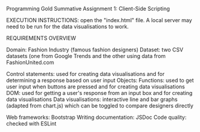 Programming Gold Summative Assignment 1: Client-Side Scripting

EXECUTION INSTRUCTIONS: open the "index.html" file. A local server may need to be run for the data visualisations to work.

REQUIREMENTS OVERVIEW

Domain: Fashion Industry (famous fashion designers)
Dataset: two CSV datasets (one from Google Trends and the other using data from FashionUnited.com

Control statements: used for creating data visualisations and for determining a response based on user input
Objects: 
Functions: used to get user input when buttons are pressed and for creating data visualisations
DOM: used for getting a user's response from an input box and for creating data visualisations
Data visualisations: interactive line and bar graphs (adapted from chart.js) which can be toggled to compare designers directly 

Web frameworks: Bootstrap
Writing documentation: JSDoc
Code quality: checked with ESLint
